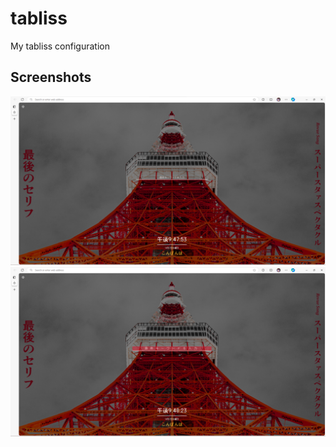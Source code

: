 # tabliss

My tabliss configuration

## Screenshots

![infocus](./screenshots/s1.png)
![focus](./screenshots/s2.png)
